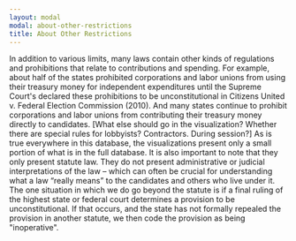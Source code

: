 ```yaml
---
layout: modal
modal: about-other-restrictions
title: About Other Restrictions
---
```


In addition to various limits, many laws contain other kinds of regulations and prohibitions that relate to contributions and spending. For example, about half of the states prohibited corporations and labor unions from using their treasury money for independent expenditures until the Supreme Court's declared these prohibitions to be unconstitutional in Citizens United v. Federal Election Commission (2010). And many states continue to prohibit corporations and labor unions from contributing their treasury money directly to candidates. [What else should go in the visualization? Whether there are special rules for lobbyists? Contractors. During session?] As is true everywhere in this database, the visualizations present only a small portion of what is in the full database. It is also important to note that they only present statute law. They do not present administrative or judicial interpretations of the law – which can often be crucial for understanding what a law “really means” to the candidates and others who live under it. The one situation in which we do go beyond the statute is if a final ruling of the highest state or federal court determines a provision to be unconstitutional. If that occurs, and the state has not formally repealed the provision in another statute, we then code the provision as being "inoperative".
